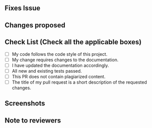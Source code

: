 <!-- If your PR fixes an open issue, use `Closes #23` to link your PR with the issue. #23 stands for the issue number you are fixing -->

## Fixes Issue
<!-- Remove this section if not applicable -->
<!-- Example: Closes #31 -->

## Changes proposed
<!-- List all the proposed changes in your PR -->

<!-- Mark all the applicable boxes. To mark the box as done follow the following conventions -->

<!--
[x] - Correct; marked as done
[X] - Correct; marked as done
[ ] - Incorrect; marked as not done
-->

## Check List (Check all the applicable boxes) <!-- Follow the above conventions to check the box -->

- [ ] My code follows the code style of this project.
- [ ] My change requires changes to the documentation.
- [ ] I have updated the documentation accordingly.
- [ ] All new and existing tests passed.
- [ ] This PR does not contain plagiarized content.
- [ ] The title of my pull request is a short description of the requested changes.

## Screenshots
<!-- Add all the screenshots which support your changes -->

## Note to reviewers
<!-- Add notes to reviewers if applicable -->
